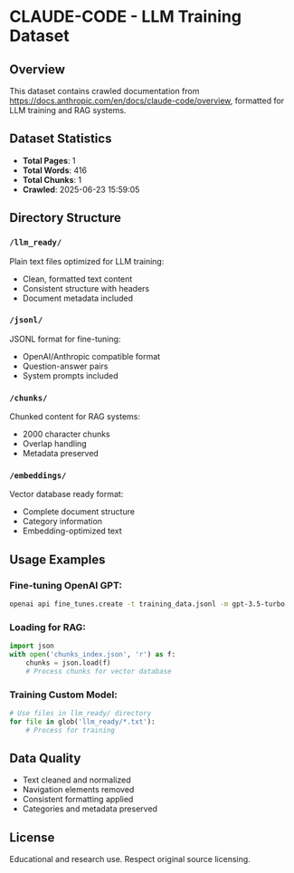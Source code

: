 # CLAUDE-CODE - LLM Training Dataset

## Overview
This dataset contains crawled documentation from https://docs.anthropic.com/en/docs/claude-code/overview, formatted for LLM training and RAG systems.

## Dataset Statistics
- **Total Pages**: 1
- **Total Words**: 416
- **Total Chunks**: 1
- **Crawled**: 2025-06-23 15:59:05

## Directory Structure

### `/llm_ready/`
Plain text files optimized for LLM training:
- Clean, formatted text content
- Consistent structure with headers
- Document metadata included

### `/jsonl/`
JSONL format for fine-tuning:
- OpenAI/Anthropic compatible format
- Question-answer pairs
- System prompts included

### `/chunks/`
Chunked content for RAG systems:
- 2000 character chunks
- Overlap handling
- Metadata preserved

### `/embeddings/`
Vector database ready format:
- Complete document structure
- Category information
- Embedding-optimized text

## Usage Examples

### Fine-tuning OpenAI GPT:
```bash
openai api fine_tunes.create -t training_data.jsonl -m gpt-3.5-turbo
```

### Loading for RAG:
```python
import json
with open('chunks_index.json', 'r') as f:
    chunks = json.load(f)
    # Process chunks for vector database
```

### Training Custom Model:
```python
# Use files in llm_ready/ directory
for file in glob('llm_ready/*.txt'):
    # Process for training
```

## Data Quality
- Text cleaned and normalized
- Navigation elements removed
- Consistent formatting applied
- Categories and metadata preserved

## License
Educational and research use. Respect original source licensing.
